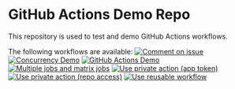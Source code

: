 # GitHub Actions Demo Repo
This repository is used to test and demo GitHub Actions workflows.

The following workflows are available:
[![Comment on issue](https://github.com/ReneSchumacher/actions-demo/actions/workflows/comment-on-issue.yml/badge.svg)](https://github.com/ReneSchumacher/actions-demo/actions/workflows/comment-on-issue.yml)
[![Concurrency Demo](https://github.com/ReneSchumacher/actions-demo/actions/workflows/concurrency-demo.yml/badge.svg)](https://github.com/ReneSchumacher/actions-demo/actions/workflows/concurrency-demo.yml)
[![GitHub Actions Demo](https://github.com/ReneSchumacher/actions-demo/actions/workflows/github-actions-demo.yml/badge.svg)](https://github.com/ReneSchumacher/actions-demo/actions/workflows/github-actions-demo.yml)
[![Multiple jobs and matrix jobs](https://github.com/ReneSchumacher/actions-demo/actions/workflows/multi-jobs.yml/badge.svg)](https://github.com/ReneSchumacher/actions-demo/actions/workflows/multi-jobs.yml)
[![Use private action (app token)](https://github.com/ReneSchumacher/actions-demo/actions/workflows/use-private-action-app-token.yml/badge.svg)](https://github.com/ReneSchumacher/actions-demo/actions/workflows/use-private-action-app-token.yml)
[![Use private action (repo access)](https://github.com/ReneSchumacher/actions-demo/actions/workflows/use-private-action.yml/badge.svg)](https://github.com/ReneSchumacher/actions-demo/actions/workflows/use-private-action.yml)
[![Use reusable workflow](https://github.com/ReneSchumacher/actions-demo/actions/workflows/use-reusable-workflow.yml/badge.svg)](https://github.com/ReneSchumacher/actions-demo/actions/workflows/use-reusable-workflow.yml)
